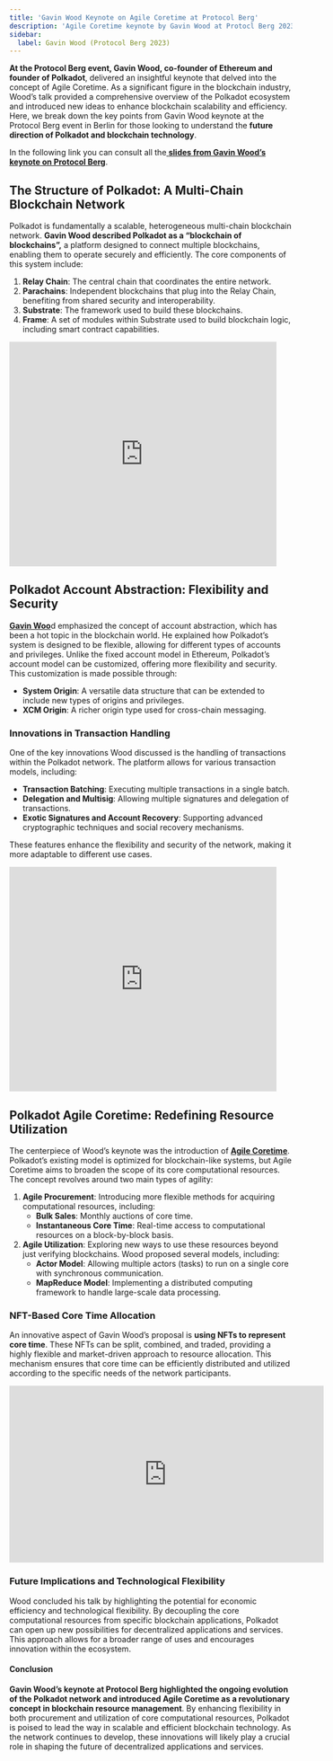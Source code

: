 ```yaml
---
title: 'Gavin Wood Keynote on Agile Coretime at Protocol Berg'
description: 'Agile Coretime keynote by Gavin Wood at Protocl Berg 2023'
sidebar: 
  label: Gavin Wood (Protocol Berg 2023)
---
```

**At the Protocol Berg event, Gavin Wood, co-founder of Ethereum and founder of Polkadot**, delivered an insightful keynote that delved into the concept of Agile Coretime. As a significant figure in the blockchain industry, Wood’s talk provided a comprehensive overview of the Polkadot ecosystem and introduced new ideas to enhance blockchain scalability and efficiency. Here, we break down the key points from Gavin Wood keynote at the Protocol Berg event in Berlin for those looking to understand the **future direction of Polkadot and blockchain technology**.

In the following link you can consult all the[ **slides from Gavin Wood’s keynote on Protocol Berg**](https://hackmd.io/@polkadot/Protocolberg2023np).

## The Structure of Polkadot: A Multi-Chain Blockchain Network
Polkadot is fundamentally a scalable, heterogeneous multi-chain blockchain network. **Gavin Wood described Polkadot as a “blockchain of blockchains”,** a platform designed to connect multiple blockchains, enabling them to operate securely and efficiently. The core components of this system include:

1. **Relay Chain**: The central chain that coordinates the entire network.
2. **Parachains**: Independent blockchains that plug into the Relay Chain, benefiting from shared security and interoperability.
3. **Substrate**: The framework used to build these blockchains.
4. **Frame**: A set of modules within Substrate used to build blockchain logic, including smart contract capabilities.

<iframe frameborder="0" height="400" marginheight="0" marginwidth="0" scrolling="no" src="https://www.slideshare.net/slideshow/embed_code/key/Kuh1zcvLwm3KRe?hostedIn=slideshare&page=upload" width="476"></iframe>

## Polkadot Account Abstraction: Flexibility and Security
[**Gavin Woo**](https://dablock.com/ecosystem/gavin-wood/)d emphasized the concept of account abstraction, which has been a hot topic in the blockchain world. He explained how Polkadot’s system is designed to be flexible, allowing for different types of accounts and privileges. Unlike the fixed account model in Ethereum, Polkadot’s account model can be customized, offering more flexibility and security. This customization is made possible through:
- **System Origin**: A versatile data structure that can be extended to include new types of origins and privileges.
- **XCM Origin**: A richer origin type used for cross-chain messaging.

### Innovations in Transaction Handling
One of the key innovations Wood discussed is the handling of transactions within the Polkadot network. The platform allows for various transaction models, including:
- **Transaction Batching**: Executing multiple transactions in a single batch.
- **Delegation and Multisig**: Allowing multiple signatures and delegation of transactions.
- **Exotic Signatures and Account Recovery**: Supporting advanced cryptographic techniques and social recovery mechanisms.

These features enhance the flexibility and security of the network, making it more adaptable to different use cases.  
<iframe frameborder="0" height="400" marginheight="0" marginwidth="0" scrolling="no" src="https://www.slideshare.net/slideshow/embed_code/key/8hjZWWvXj7FwKc?hostedIn=slideshare&page=upload" width="476"></iframe>

## Polkadot Agile Coretime: Redefining Resource Utilization
The centerpiece of Wood’s keynote was the introduction of [**Agile Coretime**](https://dablock.com/guides/what-is-polkadot-agile-coretime/). Polkadot’s existing model is optimized for blockchain-like systems, but Agile Coretime aims to broaden the scope of its core computational resources. The concept revolves around two main types of agility:
1. **Agile Procurement**: Introducing more flexible methods for acquiring computational resources, including: 
    - **Bulk Sales**: Monthly auctions of core time.
    - **Instantaneous Core Time**: Real-time access to computational resources on a block-by-block basis.
2. **Agile Utilization**: Exploring new ways to use these resources beyond just verifying blockchains. Wood proposed several models, including: 
    - **Actor Model**: Allowing multiple actors (tasks) to run on a single core with synchronous communication.
    - **MapReduce Model**: Implementing a distributed computing framework to handle large-scale data processing.

### NFT-Based Core Time Allocation
An innovative aspect of Gavin Wood’s proposal is **using NFTs to represent core time**. These NFTs can be split, combined, and traded, providing a highly flexible and market-driven approach to resource allocation. This mechanism ensures that core time can be efficiently distributed and utilized according to the specific needs of the network participants.  
<iframe allowfullscreen="allowfullscreen" frameborder="0" height="315" src="https://www.youtube.com/embed/j7b8Upipmeg?si=ngiZYdaaCkdXH9ZY" title="YouTube video player" width="560"></iframe>

### Future Implications and Technological Flexibility
Wood concluded his talk by highlighting the potential for economic efficiency and technological flexibility. By decoupling the core computational resources from specific blockchain applications, Polkadot can open up new possibilities for decentralized applications and services. This approach allows for a broader range of uses and encourages innovation within the ecosystem.

#### Conclusion
**Gavin Wood’s keynote at Protocol Berg highlighted the ongoing evolution of the Polkadot network and introduced Agile Coretime as a revolutionary concept in blockchain resource management**. By enhancing flexibility in both procurement and utilization of core computational resources, Polkadot is poised to lead the way in scalable and efficient blockchain technology. As the network continues to develop, these innovations will likely play a crucial role in shaping the future of decentralized applications and services.